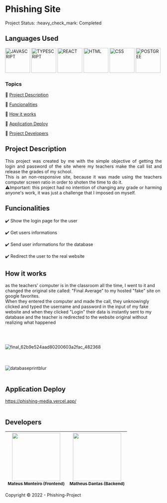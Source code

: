 <h1>Phishing Site</h1>
Project Status: :heavy_check_mark: Completed
<br>
<h2>Languages Used</h2>
<p align="left">
  <img src="https://cdn.jsdelivr.net/gh/devicons/devicon/icons/javascript/javascript-original.svg" width="80" height="80" alt="JAVASCRIPT"/>                     
  <img src="https://cdn.jsdelivr.net/gh/devicons/devicon/icons/typescript/typescript-original.svg" width="80" height="80" alt="TYPESCRIPT"/>
  <img src="https://cdn.jsdelivr.net/gh/devicons/devicon/icons/react/react-original.svg" width="80" height="80" alt="REACT"/>
  <img src="https://cdn.jsdelivr.net/gh/devicons/devicon/icons/html5/html5-original.svg" width="80" height="80" alt="HTML"/>   
  <img src="https://cdn.jsdelivr.net/gh/devicons/devicon/icons/css3/css3-original.svg" width="80" height="80" alt="CSS"/>
  <img src="https://cdn.jsdelivr.net/gh/devicons/devicon/icons/postgresql/postgresql-original.svg" width="80" height="80" alt="POSTGREE"/>
</p>

### Topics

:small_blue_diamond: [Project Description](#project-description)

:small_blue_diamond: [Funcionalities](#funcionalities)

:small_blue_diamond: [How it works](#how-it-works)

:small_blue_diamond: [Application Deploy](#application-deploy)

:small_blue_diamond: [Project Developers](#developers)


## Project Description 

<p align="justify">
  This project was created by me with the simple objective of getting the login and password of the site where my teachers make the call list and release the grades of my school.<br>
  This is an non-responsive site, because it was made using the teachers computer screen ratio in order to shoten the time to do it. <br>
  ⚠️Important: this project had no intention of changing any grade or harming anyone's work, it was just a challenge that I imposed on myself. 
</p>

## Funcionalities

:heavy_check_mark: Show the login page for the user 

:heavy_check_mark: Get users informations  

:heavy_check_mark: Send user informations for the database 

:heavy_check_mark: Redirect the user to the real website

## How it works
 <p>
as the teachers' computer is in the classroom all the time, I went to it and changed the original site called: "Final Average" to my hosted "fake" site on google favorites.<br>
When they entered the computer and made the call, they unknowingly clicked and typed the username and password in the input of my fake website and when they clicked "Login" their data is instantly sent to my database and the teacher is redirected to the website original without realizing what happened <br>
</p>
<br>
<br>

![final_62b9e524aad80200603a2fac_482368](https://user-images.githubusercontent.com/81173375/175999759-d897fe1b-cd10-4e4a-aa81-0268a923c7e7.gif)
<br>
<br>
<br>
<br>
![databaseprintblur](https://user-images.githubusercontent.com/81173375/175999885-aaa3bc21-6ea2-419f-b7b1-86aaa619fca9.jpg)
<br>
<br>

## Application Deploy

https://phishing-media.vercel.app/
<br>
<br>

## Developers


| [<img src="https://user-images.githubusercontent.com/81173375/173143781-8d0dfa7d-1d02-49e8-839e-a186046b3a98.jpeg" width=155><br><sub>Mateus Monteiro (Frontend)</sub>](https://github.com/Mateus-Oliveira-Monteiro) |  [<img src="https://user-images.githubusercontent.com/81173375/173147856-f353abba-882b-4e2e-8c0a-e2894e2f0076.jpeg" width=155><br><sub>Matheus Dantas (Backend)</sub>](https://github.com/matheus-dr)
| :---: | :---: 


Copyright :copyright: 2022 - Phishing-Project
 
  
</span>  
